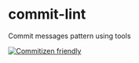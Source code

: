# commit-lint
Commit messages pattern using tools

[![Commitizen friendly](https://img.shields.io/badge/commitizen-friendly-brightgreen.svg)](http://commitizen.github.io/cz-cli/)
